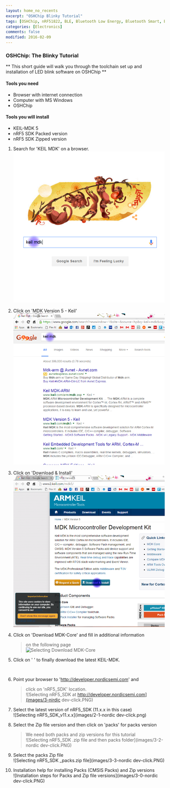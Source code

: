 ```yaml
---
layout: home_no_recents
excerpt: "OSHChip Blinky Tutorial"
tags: [OSHChip, nRF51822, BLE, Bluetooth Low Energy, Bluetooth Smart, Blinky, Tutorial]
categories: [Electronics]
comments: false
modified: 2016-02-09
---
```


### OSHChip: The Blinky Tutorial

** This short guide will walk you through the toolchain set up and installation
of LED blink software on OSHChip **

#### Tools you need ####
- Browser with internet connection
- Computer with MS Windows
- OSHChip


#### Tools you will install ####
- KEIL-MDK 5
- nRF5 SDK Packed version
- nRF5 SDK Zipped version

1.  Search for 'KEIL MDK' on a browser.
    <BR>![Googling KEIL MDK](images/1-google-click.PNG)

2.  Click on 'MDK Version 5 - Keil'
    <BR>![Selecting MDK Version 5](images/1-1-google-click.PNG)

3.  Click on 'Download & Install'
    <BR>![Selecting Download & Install](images/2-keil-click.PNG)

4.  Click on 'Download MDK-Core' and fill in additional information
    >on the following page
    <BR>![Selecting Download MDK-Core](images/2-1-kei-click.PNG)

5.  Click on '   ' to finally download the latest KEIL-MDK.
<BR>

6.  Point your browser to 'http://developer.nordicsemi.com' and
    >click on 'nRF5_SDK' location.
    <BR>![Selecting nRF5_SDK at http://developer.nordicsemi.com](images/3-nirdic dev-click.PNG)

7.  Select the latest version of nRF5_SDK (11.x.x in this case)
    <BR>![Selecting nRF5_SDK_v11.x.x](images/2-1-nordic dev-click.png)

8.  Select the Zip file version and then click on 'packs' for packs version
    >We need both packs and zip versions for this tutorial
    <BR>![Selecting nRF5_SDK .zip file and then packs folder](images/3-2-nordic dev-click.PNG)

9.  Select the packs Zip file
    <BR>![Selecting nRF5_SDK _packs.zip file](images/3-3-nordic dev-click.PNG)

10. Installation help for installing Packs (CMSIS Packs) and Zip versions
    <BR>![Installation steps for Packs and Zip file versions](images/3-0-nordic dev-click.PNG)


